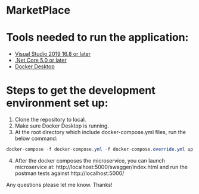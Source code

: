 # MarketPlace

# Tools needed to run the application:

* [Visual Studio 2019 16.8 or later](https://visualstudio.microsoft.com/downloads/)
* [.Net Core 5.0 or later](https://dotnet.microsoft.com/download/dotnet/5.0)
* [Docker Desktop](https://www.docker.com/products/docker-desktop)

# Steps to get the development environment set up:

1. Clone the repository to local.
2. Make sure Docker Desktop is running.
3. At the root directory which include docker-compose.yml files, run the below command:
```csharp
docker-compose -f docker-compose.yml -f docker-compose.override.yml up –d
```
4. After the docker composes the microservice, you can launch microservice at:
http://localhost:5000/swagger/index.html and run the postman tests against http://localhost:5000/

Any questions please let me know. Thanks!
